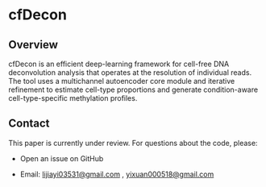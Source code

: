 # cfDecon

## Overview

cfDecon is an efficient deep-learning framework for cell-free DNA deconvolution analysis that operates at the resolution of individual reads. The tool uses a multichannel autoencoder core module and iterative refinement to estimate cell-type proportions and generate condition-aware cell-type-specific methylation profiles.

## Contact

This paper is currently under review. For questions about the code, please:

- Open an issue on GitHub

- Email: lijiayi03531@gmail.com , yixuan000518@gmail.com
